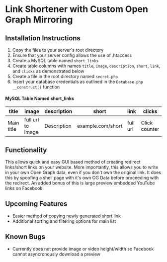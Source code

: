 # Link Shortener with Custom Open Graph Mirroring
## Installation Instructions
1. Copy the files to your server's root directory
2. Ensure that your server config allows the use of .htaccess
3. Create a MySQL table named `short_links`
4. Create table columns with names `title`, `image`, `description`, `short`, `link`, and `clicks` as demonstrated below
5. Create a file in the root directory named `secret.php`
6. Insert your database credentials as outlined in the `Database.php __construct()` function

#### MySQL Table Named short_links
|title|image|description|short|link|clicks|
|---|---|---|---|---|---|
|Main title|full url to image|Description|example.com/short|full url|Click counter|

## Functionality
This allows quick and easy GUI based method of creating redirect links/short links on your website. More importantly, this allows you to write in your own Open Graph data, even if you don't own the original link. It does this by spoofing a shell page with it's own OG Data before proceeding with the redirect. An added bonus of this is large preview embedded YouTube links on Facebook.

## Upcoming Features
* Easier method of copying newly generated short link
* Additional sorting and filtering options for main list

## Known Bugs
* Currently does not provide image or video height/width so Facebook cannot asyncronously download a preview

